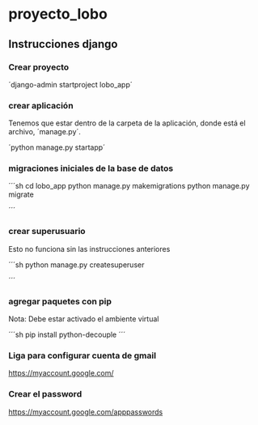 # proyecto_lobo
## Instrucciones django
### Crear proyecto

´django-admin startproject lobo_app´

### crear aplicación
Tenemos que estar dentro de la carpeta de la aplicación, donde está el archivo, ´manage.py´.

´python manage.py startapp´


### migraciones iniciales de la base de datos

´´´sh 
cd lobo_app
python manage.py makemigrations
python manage.py migrate

´´´

### crear superusuario
Esto no funciona sin las instrucciones anteriores

´´´sh 
python manage.py createsuperuser

´´´

### agregar paquetes con pip

Nota: Debe estar activado el ambiente virtual

´´´sh 
pip install python-decouple
´´´

### Liga para configurar cuenta de gmail
https://myaccount.google.com/

### Crear el password
https://myaccount.google.com/apppasswords

